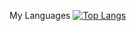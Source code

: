 My Languages
[![Top Langs](https://github-readme-stats.vercel.app/api/top-langs/?username=Virus1es&layout=compact&theme=vision-friendly-dark)](https://github.com/anuraghazra/github-readme-stats)
